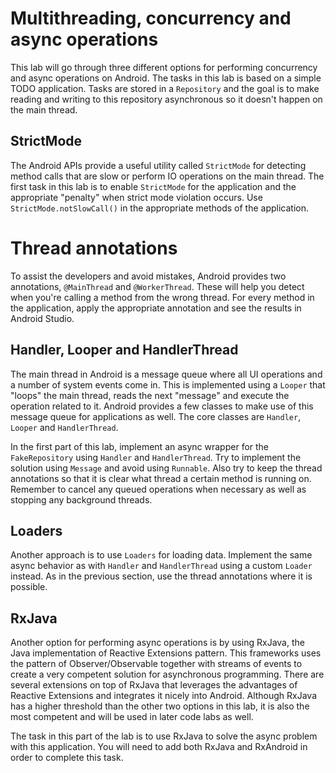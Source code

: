 # Multithreading, concurrency and async operations

This lab will go through three different options for performing concurrency and async operations on Android. The tasks in this lab is based on a simple TODO application. Tasks are stored in a `Repository` and the goal is to make reading and writing to this repository asynchronous so it doesn't happen on the main thread.

## StrictMode

The Android APIs provide a useful utility called `StrictMode` for detecting method calls that are slow or perform IO operations on the main thread. The first task in this lab is to enable `StrictMode` for the application and the appropriate "penalty" when strict mode violation occurs. Use `StrictMode.notSlowCall()` in the appropriate methods of the application.

# Thread annotations

To assist the developers and avoid mistakes, Android provides two annotations, `@MainThread` and `@WorkerThread`. These will help you detect when you're calling a method from the wrong thread. For every method in the application, apply the appropriate annotation and see the results in Android Studio. 

## Handler, Looper and HandlerThread

The main thread in Android is a message queue where all UI operations and a number of system events come in. This is implemented using a `Looper` that "loops" the main thread, reads the next "message" and execute the operation related to it. Android provides a few classes to make use of this message queue for applications as well. The core classes are `Handler`, `Looper` and `HandlerThread`.

In the first part of this lab, implement an async wrapper for the `FakeRepository` using `Handler` and `HandlerThread`. Try to implement the solution using `Message` and avoid using `Runnable`. Also try to keep the thread annotations so that it is clear what thread a certain method is running on. Remember to cancel any queued operations when necessary as well as stopping any background threads.

## Loaders

Another approach is to use `Loaders` for loading data. Implement the same async behavior as with `Handler` and `HandlerThread` using a custom `Loader` instead. As in the previous section, use the thread annotations where it is possible.

## RxJava

Another option for performing async operations is by using RxJava, the Java implementation of Reactive Extensions pattern. This frameworks uses the pattern of Observer/Observable together with streams of events to create a very competent solution for asynchronous programming. There are several extensions on top of RxJava that leverages the advantages of Reactive Extensions and integrates it nicely into Android. Although RxJava has a higher threshold than the other two options in this lab, it is also the most competent and will be used in later code labs as well.

The task in this part of the lab is to use RxJava to solve the async problem with this application. You will need to add both RxJava and RxAndroid in order to complete this task.
